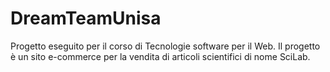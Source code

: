 # DreamTeamUnisa
Progetto eseguito per il corso di Tecnologie software per il Web.
Il progetto è un sito e-commerce per la vendita di articoli scientifici di nome SciLab.
